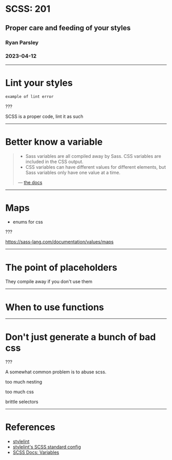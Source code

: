 # SCSS: 201
## Proper care and feeding of your styles
### Ryan Parsley
### 2023-04-12

---

# Lint your styles

```scss
example of lint error
```

???

SCSS is a proper code, lint it as such

---

# Better know a variable

> - Sass variables are all compiled away by Sass. CSS variables are included in the CSS output.
> - CSS variables can have different values for different elements, but Sass variables only have one value at a time.
> 
> — [the docs](https://sass-lang.com/documentation/variables)

---

# Maps

- enums for css

???

https://sass-lang.com/documentation/values/maps

---

# The point of placeholders

They compile away if you don't use them

---

# When to use functions

---

# Don't just generate a bunch of bad css

???

A somewhat common problem is to abuse scss.

too much nesting

too much css

brittle selectors

---

# References

- [stylelint](https://stylelint.io/)
- [stylelint's SCSS standard config](https://github.com/stylelint-scss/stylelint-config-standard-scss)
- [SCSS Docs: Variables](https://sass-lang.com/documentation/variables)
